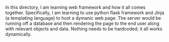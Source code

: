 In this directory, I am learning web framework and how it all comes together. Specifically, I am learning to use  python flask framework and Jinja (a templating language) to host a dymanic web page. The server would be running off a database and then rendering the page to the end user along with relevant objects and data. Nothing needs to be hardcoded; it all works dynamically.
